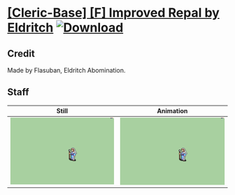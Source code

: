 # [\[Cleric-Base\] \[F\] Improved Repal by Eldritch](./) [![Download](https://img.shields.io/badge/Download--red?style=social&logo=github)](https://minhaskamal.github.io/DownGit/#/home?url=https://github.com/Klokinator/FE-Repo/tree/main/Battle%20Animations%2FMagi%20-%20Holy-Type%2F%5BCleric-Base%5D%20%5BF%5D%20Improved%20Repal%20by%20Eldritch%2F7.%20Staff)

## Credit

Made by Flasuban, Eldritch Abomination.

## Staff

| Still | Animation |
| :---: | :-------: |
| ![Staff still](./Staff_000.png) | ![Staff animation](./Staff.gif) |
